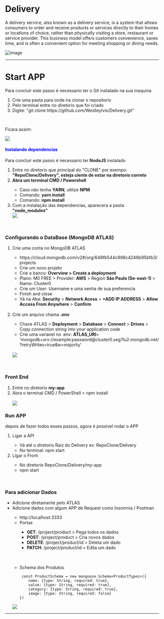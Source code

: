 # Delivery

A delivery service, also known as a delivery service, is a system that allows consumers to order and receive products or services directly to their homes or locations of choice, rather than physically visiting a store, restaurant or service provider. This business model offers customers convenience, saves time, and is often a convenient option for meeting shopping or dining needs.

![image](https://github.com/WeslleyIvis/Delivery/assets/79803635/884c21ab-3371-44d9-b06f-dc3a93ded881)

<hr>

<h1> Start APP </h1>

<div>
  <p>Para concluir este passo é necessario ter o Git instalado na sua maquina</p>
  <ol>
    <li>Crie uma pasta para onde ira clonar o repositorio</li>
    <li>Pelo terminal entre no diretorio que foi criado</li>
    <li>Digite: "git clone https://github.com/WeslleyIvis/Delivery.git"</li>
  </ol>
 
 
 <br>
 <p >Ficara assim: </p>
  <img src="https://github.com/WeslleyIvis/Delivery/assets/79803635/836d9ab1-4bfe-4867-a869-6c362b0c62ae">

 <h4 style="color:blue;">Instalando dependencias</h4>
 <p>Para concluir este passo é necessario ter <b>NodeJS</b> instalado</p>
 <ol>
   <li>Entre no diretorio que principal do "CLONE" por exempo: <b>"RepoClone/Delivery", esteja ciente de estar na diretorio correto</b></li>
   <li><b>Abra um terminal CMD / Powershell</b></li>
   <ul>
     <li>Caso não tenha <b>YARN</b>, utilize <b>NPM</b></li>
     <li>Comando: <b>yarn install</b></li>
     <li>Comando: <b>npm install</b></li>
   </ul>
   <li>Com a instalação das dependencias, aparecera a pasta <b>"node_modules"</b></li>
   <img src="https://github.com/WeslleyIvis/Delivery/assets/79803635/0e90def4-a924-4c8b-97fb-9c49d25b6f4d">
 </ol>

 <br>
 <h3>Configurando o DataBase (MongoDB ATLAS)</h3>
 <ol>
   <li>Crie uma conta no MongoDB ATLAS</li> 
    <ul>
      <li>https://cloud.mongodb.com/v2#/org/648fb544c998c4246b95bfb3/projects</li>
      <li>Crie um novo projeto</li>
      <li>Crie o banco: <b>Overview > Create a deployment</b></li>
      <li>Plano: M0 FREE > Provider: <b>AWS</b> > Region <b>São Paulo (Se-east-1) </b> > Name: Cluster0 </li>
      <li>Crie um User: Username e uma senha de sua preferencia</li>
      <li>Finish and close</li>
      <li>Vá na Aba: <b>Security</b> > <b>Network Acess</b> > <b>+ADD IP ADDRESS</b> > <b>Allow Access From Anywhere</b> > <b>Confirm</b></li>
    </ul>
    <br>
  
   <li>Crie um arquivo chama <b>.env</b></li>
    <ul>
      <li>Chave ATLAS > <b>Deployment</b> > <b>Database</b> > <b>Connect</b> > <b>Drives</b> > Copy connection string into your application code</li>
      <li>Crie uma variavel no .env: <b>ATLAS_URI</b>= 'mongodb+srv://example:password@cluster0.seg7lu2.mongodb.net/?retryWrites=true&w=majority'</li>
    </ul>
    <br>
   <img src="https://github.com/WeslleyIvis/Delivery/assets/79803635/b393aea2-1265-43c4-a022-b0cd0fa1a4a5">
 </ol>

<br>
<h3>Front End</h3>
<ol>
  <li>Entre no diretorio <b>my-app</b></li>
  <li>Abra o terminal CMD / PowerShell > npm install</li>
  <br>
  <img src="https://github.com/WeslleyIvis/Delivery/assets/79803635/6b425a03-9a35-4d68-9205-7d5b33571568">
</ol>

<h3>Run APP</h3>
<p>depois de fazer todos esses passos, agora é possivel rodar o APP</p>
<ol>
  <li>Ligar a API</li>
    <ul>
      <li>Vá até o diretorio Raiz do Delivery ex: RepoClone/Delivery</li>
      <li>No terminal: npm start</li>
    </ul>
  <li>Ligar o Front</li>
    <ul>
      <li>No diretorio RepoClone/Delivery/my-app</li>
      <li>npm start</li>
    </ul>
</ol>

<br>
<h3>Para adicionar Dados</h3>
<ul>
  <li>Adicione diretamente pelo ATLAS</li>
  <li>Adicione dados com algum APP de Request como Insomnia / Postman</li>
    <ul>
      <li>http://localhost:3333</li>
      <li>Portas</li>
        <ul>
          <li><b>GET</b>: /project/product > Pega todos os dados</li>
          <li><b>POST</b>: /project/product > Cria novos dados</li>
          <li><b>DELETE</b>: /project/product/id > Deleta um dado </li>
          <li><b>PATCH</b>: /project/product/id > Edita um dado </li>
          <br>
        </ul>
    </ul>
  <br>
   <ul>
    <li>
    Schema dos Produtos    
      
    
     const ProductSchema = new mongoose.Schema<ProductTypes>({
        name: {type: String, required: true},
        value: {type: String, required: true},
        category: {type: String, required: true},
        image: {type: String, required: false}
    })
   </ul>
  
  <img src="https://github.com/WeslleyIvis/Delivery/assets/79803635/7a0f57e8-b5ee-4e70-b8fd-95f51f416238">
</ul>
</div>
  <hr>
 
